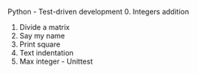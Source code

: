 Python - Test-driven development
0. Integers addition
1. Divide a matrix
2. Say my name
3. Print square
4. Text indentation
5. Max integer - Unittest